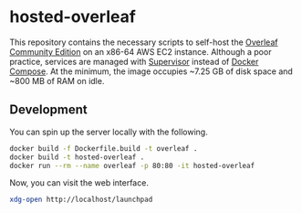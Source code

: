 # hosted-overleaf

This repository contains the necessary scripts to self-host the [Overleaf Community Edition](https://github.com/overleaf/toolkit/) on an x86-64 AWS EC2 instance. Although a poor practice, services are managed with [Supervisor](http://supervisord.org/) instead of [Docker Compose](https://docs.docker.com/compose/). At the minimum, the image occupies ~7.25 GB of disk space and ~800 MB of RAM on idle.

## Development

You can spin up the server locally with the following.

```bash
docker build -f Dockerfile.build -t overleaf .
docker build -t hosted-overleaf .
docker run --rm --name overleaf -p 80:80 -it hosted-overleaf
```

Now, you can visit the web interface.

```bash
xdg-open http://localhost/launchpad
```

